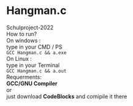 # Hangman.c
Schulproject-2022
<br>
How to run?
<br>
On windows :
<br>
type in your CMD / PS
<br>
``` GCC Hangman.c && a.exe ```
<br>
On Linux :
<br>
type in your Terminal 
<br>
``` GCC Hangman.c && a.out ```
<br>
Requerments:
<br>
**GCC/GNU Compiler**
<br>
or 
<br>
just download **CodeBlocks** and comipile it there
